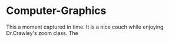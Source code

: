 # Computer-Graphics
This a moment captured in time. It is a nice couch while enjoying Dr.Crawley's zoom class. The
